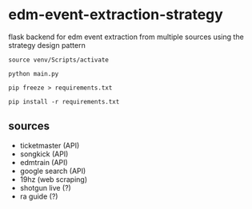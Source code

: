 # edm-event-extraction-strategy
flask backend for edm event extraction from multiple sources using the strategy design pattern

`source venv/Scripts/activate`

`python main.py`

`pip freeze > requirements.txt`

`pip install -r requirements.txt`

## sources
- ticketmaster (API)
- songkick (API)
- edmtrain (API)
- google search (API)
- 19hz (web scraping)
- shotgun live (?)
- ra guide (?)